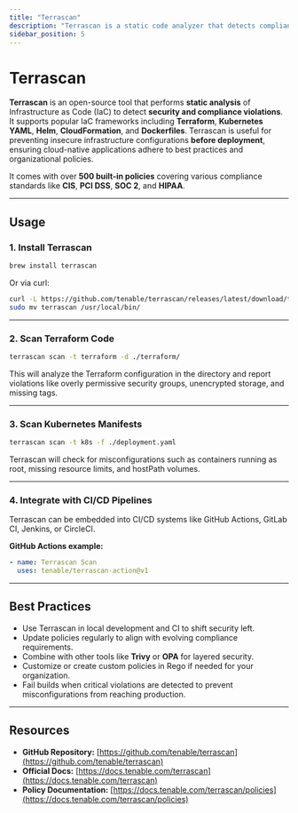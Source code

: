 ```yaml
---
title: "Terrascan"
description: "Terrascan is a static code analyzer that detects compliance and security violations across Infrastructure as Code (IaC) configurations like Terraform, Kubernetes, and more."
sidebar_position: 5
---
```


# Terrascan

**Terrascan** is an open-source tool that performs **static analysis** of Infrastructure as Code (IaC) to detect **security and compliance violations**. It supports popular IaC frameworks including **Terraform**, **Kubernetes YAML**, **Helm**, **CloudFormation**, and **Dockerfiles**. Terrascan is useful for preventing insecure infrastructure configurations **before deployment**, ensuring cloud-native applications adhere to best practices and organizational policies.

It comes with over **500 built-in policies** covering various compliance standards like **CIS**, **PCI DSS**, **SOC 2**, and **HIPAA**.

---

## Usage

### 1. Install Terrascan

```bash
brew install terrascan
```

Or via curl:

```bash
curl -L https://github.com/tenable/terrascan/releases/latest/download/terrascan_$(uname -s)_$(uname -m).tar.gz | tar -xz
sudo mv terrascan /usr/local/bin/
```

---

### 2. Scan Terraform Code

```bash
terrascan scan -t terraform -d ./terraform/
```

This will analyze the Terraform configuration in the directory and report violations like overly permissive security groups, unencrypted storage, and missing tags.

---

### 3. Scan Kubernetes Manifests

```bash
terrascan scan -t k8s -f ./deployment.yaml
```

Terrascan will check for misconfigurations such as containers running as root, missing resource limits, and hostPath volumes.

---

### 4. Integrate with CI/CD Pipelines

Terrascan can be embedded into CI/CD systems like GitHub Actions, GitLab CI, Jenkins, or CircleCI.

**GitHub Actions example:**

```yaml
- name: Terrascan Scan
  uses: tenable/terrascan-action@v1
```

---

## Best Practices

- Use Terrascan in local development and CI to shift security left.
- Update policies regularly to align with evolving compliance requirements.
- Combine with other tools like **Trivy** or **OPA** for layered security.
- Customize or create custom policies in Rego if needed for your organization.
- Fail builds when critical violations are detected to prevent misconfigurations from reaching production.

---

## Resources

- **GitHub Repository:** [https://github.com/tenable/terrascan](https://github.com/tenable/terrascan)
- **Official Docs:** [https://docs.tenable.com/terrascan](https://docs.tenable.com/terrascan)
- **Policy Documentation:** [https://docs.tenable.com/terrascan/policies](https://docs.tenable.com/terrascan/policies)

